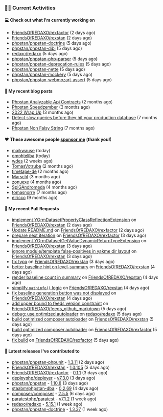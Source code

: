 ### 👨‍💻 Current Activities


#### 💻 Check out what I'm currently working on

- [FriendsOfREDAXO/rexfactor](https://github.com/FriendsOfREDAXO/rexfactor) (2 days ago)
- [FriendsOfREDAXO/rexstan](https://github.com/FriendsOfREDAXO/rexstan) (2 days ago)
- [phpstan/phpstan-doctrine](https://github.com/phpstan/phpstan-doctrine) (5 days ago)
- [phpstan/phpstan-dibi](https://github.com/phpstan/phpstan-dibi) (5 days ago)
- [redaxo/redaxo](https://github.com/redaxo/redaxo) (5 days ago)
- [phpstan/phpstan-php-parser](https://github.com/phpstan/phpstan-php-parser) (5 days ago)
- [phpstan/phpstan-deprecation-rules](https://github.com/phpstan/phpstan-deprecation-rules) (5 days ago)
- [phpstan/phpstan-nette](https://github.com/phpstan/phpstan-nette) (5 days ago)
- [phpstan/phpstan-mockery](https://github.com/phpstan/phpstan-mockery) (5 days ago)
- [phpstan/phpstan-webmozart-assert](https://github.com/phpstan/phpstan-webmozart-assert) (5 days ago)


#### 📜 My recent blog posts

- [Phpstan Analyzable Api Contracts](https://staabm.github.io/2022/12/29/phpstan-analyzable-api-contracts.html) (2 months ago)
- [Phpstan Speedzember](https://staabm.github.io/2022/12/23/phpstan-speedzember.html) (3 months ago)
- [2022 Wrap Up](https://staabm.github.io/2022/12/20/2022-wrap-up.html) (3 months ago)
- [Detect slow queries before they hit your production database](https://staabm.github.io/2022/08/16/phpstan-dba-query-plan-analysis.html) (7 months ago)
- [Phpstan Non Falsy String](https://staabm.github.io/2022/08/11/phpstan-non-falsy-string.html) (7 months ago)


#### ❤️ These awesome people [sponsor me](https://github.com/sponsors/staabm) (thank you!)

- [maikwause](https://github.com/maikwause) (today)
- [omphteliba](https://github.com/omphteliba) (today)
- [wdes](https://github.com/wdes) (2 weeks ago)
- [TomasVotruba](https://github.com/TomasVotruba) (2 months ago)
- [timetape-de](https://github.com/timetape-de) (2 months ago)
- [Marschl](https://github.com/Marschl) (3 months ago)
- [zonuexe](https://github.com/zonuexe) (4 months ago)
- [SpiGAndromeda](https://github.com/SpiGAndromeda) (4 months ago)
- [tomasnorre](https://github.com/tomasnorre) (7 months ago)
- [elricco](https://github.com/elricco) (9 months ago)


#### 🔨 My recent Pull Requests

- [implement YOrmDatasetPropertyClassReflectionExtension](https://github.com/FriendsOfREDAXO/rexstan/pull/444) on [FriendsOfREDAXO/rexstan](https://github.com/FriendsOfREDAXO/rexstan) (2 days ago)
- [Update README.md](https://github.com/FriendsOfREDAXO/rexfactor/pull/22) on [FriendsOfREDAXO/rexfactor](https://github.com/FriendsOfREDAXO/rexfactor) (2 days ago)
- [prepare next iteration](https://github.com/FriendsOfREDAXO/rexfactor/pull/21) on [FriendsOfREDAXO/rexfactor](https://github.com/FriendsOfREDAXO/rexfactor) (3 days ago)
- [implement YOrmDatasetGetValueDynamicReturnTypeExtension](https://github.com/FriendsOfREDAXO/rexstan/pull/442) on [FriendsOfREDAXO/rexstan](https://github.com/FriendsOfREDAXO/rexstan) (3 days ago)
- [ignore module/template false-positives in yakme dir layout](https://github.com/FriendsOfREDAXO/rexstan/pull/441) on [FriendsOfREDAXO/rexstan](https://github.com/FriendsOfREDAXO/rexstan) (3 days ago)
- [fix typo](https://github.com/FriendsOfREDAXO/rexstan/pull/438) on [FriendsOfREDAXO/rexstan](https://github.com/FriendsOfREDAXO/rexstan) (3 days ago)
- [better baseline hint on level-summary](https://github.com/FriendsOfREDAXO/rexstan/pull/435) on [FriendsOfREDAXO/rexstan](https://github.com/FriendsOfREDAXO/rexstan) (4 days ago)
- [render baseline count in summary](https://github.com/FriendsOfREDAXO/rexstan/pull/434) on [FriendsOfREDAXO/rexstan](https://github.com/FriendsOfREDAXO/rexstan) (4 days ago)
- [simplify `pathinfo()` logic](https://github.com/FriendsOfREDAXO/rexstan/pull/433) on [FriendsOfREDAXO/rexstan](https://github.com/FriendsOfREDAXO/rexstan) (4 days ago)
- [fix baseline generation button was not displayed](https://github.com/FriendsOfREDAXO/rexstan/pull/432) on [FriendsOfREDAXO/rexstan](https://github.com/FriendsOfREDAXO/rexstan) (4 days ago)
- [add upper bound to feeds version constraint](https://github.com/FriendsOfREDAXO/feeds_github_markdown/pull/2) on [FriendsOfREDAXO/feeds_github_markdown](https://github.com/FriendsOfREDAXO/feeds_github_markdown) (5 days ago)
- [debug: use optimized autoloader](https://github.com/redaxo/redaxo/pull/5662) on [redaxo/redaxo](https://github.com/redaxo/redaxo) (5 days ago)
- [build optimized composer autoloader](https://github.com/FriendsOfREDAXO/rexstan/pull/429) on [FriendsOfREDAXO/rexstan](https://github.com/FriendsOfREDAXO/rexstan) (5 days ago)
- [build optimized composer autoloader](https://github.com/FriendsOfREDAXO/rexfactor/pull/19) on [FriendsOfREDAXO/rexfactor](https://github.com/FriendsOfREDAXO/rexfactor) (5 days ago)
- [fix build](https://github.com/FriendsOfREDAXO/rexfactor/pull/18) on [FriendsOfREDAXO/rexfactor](https://github.com/FriendsOfREDAXO/rexfactor) (5 days ago)


#### 🔭 Latest releases I've contributed to

- [phpstan/phpstan-phpunit](https://github.com/phpstan/phpstan-phpunit) - [1.3.11](https://github.com/phpstan/phpstan-phpunit/releases/tag/1.3.11) (2 days ago)
- [FriendsOfREDAXO/rexstan](https://github.com/FriendsOfREDAXO/rexstan) - [1.0.105](https://github.com/FriendsOfREDAXO/rexstan/releases/tag/1.0.105) (3 days ago)
- [FriendsOfREDAXO/rexfactor](https://github.com/FriendsOfREDAXO/rexfactor) - [0.1.1](https://github.com/FriendsOfREDAXO/rexfactor/releases/tag/0.1.1) (3 days ago)
- [deployphp/deployer](https://github.com/deployphp/deployer) - [v7.3.0](https://github.com/deployphp/deployer/releases/tag/v7.3.0) (3 days ago)
- [phpstan/phpstan](https://github.com/phpstan/phpstan) - [1.10.8](https://github.com/phpstan/phpstan/releases/tag/1.10.8) (3 days ago)
- [staabm/phpstan-dba](https://github.com/staabm/phpstan-dba) - [0.2.69](https://github.com/staabm/phpstan-dba/releases/tag/0.2.69) (4 days ago)
- [composer/composer](https://github.com/composer/composer) - [2.5.5](https://github.com/composer/composer/releases/tag/2.5.5) (6 days ago)
- [paratestphp/paratest](https://github.com/paratestphp/paratest) - [v7.1.2](https://github.com/paratestphp/paratest/releases/tag/v7.1.2) (1 week ago)
- [redaxo/redaxo](https://github.com/redaxo/redaxo) - [5.15.1](https://github.com/redaxo/redaxo/releases/tag/5.15.1) (1 week ago)
- [phpstan/phpstan-doctrine](https://github.com/phpstan/phpstan-doctrine) - [1.3.37](https://github.com/phpstan/phpstan-doctrine/releases/tag/1.3.37) (1 week ago)
